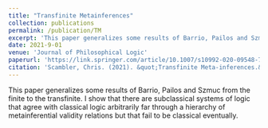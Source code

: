 ```yaml
---
title: "Transfinite Metainferences"
collection: publications
permalink: /publication/TM
excerpt: 'This paper generalizes some results of Barrio, Pailos and Szmuc from the finite to the transfinite. I show that there are subclassical systems of logic that agree with classical logic arbitrarily far through a hierarchy of metainferential validity relations but that fail to be classical eventually.'
date: 2021-9-01
venue: 'Journal of Philosophical Logic'
paperurl: 'https://link.springer.com/article/10.1007/s10992-020-09548-7'
citation: 'Scambler, Chris. (2021). &quot;Transfinite Meta-inferences.&quot; <i>Journal of Philosophical Logic</i>. 49, pages 1079–1089.'
---
```

This paper generalizes some results of Barrio, Pailos and Szmuc from the finite to the transfinite. I show that there are subclassical systems of logic that agree with classical logic arbitrarily far through a hierarchy of metainferential validity relations but that fail to be classical eventually.
